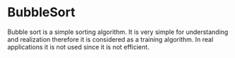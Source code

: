 BubbleSort
==========

Bubble sort is a simple sorting algorithm. It is very simple for understanding and realization therefore it is considered as a training algorithm. In real applications it is not used since it is not efficient.
